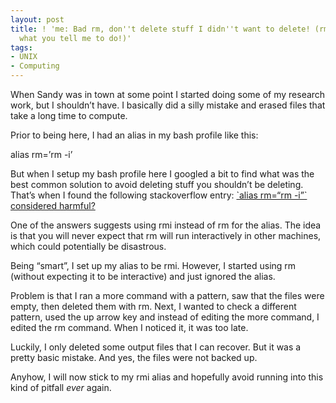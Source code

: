 ```yaml
---
layout: post
title: ! 'me: Bad rm, don''t delete stuff I didn''t want to delete! (rm: well, I do
  what you tell me to do!)'
tags:
- UNIX
- Computing
---
```

<p>When Sandy was in town at some point I started doing some of my research work, but I shouldn&#8217;t have. I basically did a silly mistake and erased files that take a long time to compute.</p>
<p>Prior to being here, I had an alias in my bash profile like this:</p>
<p>alias rm=&#8217;rm -i&#8217;</p>
<p>But when I setup my bash profile here I googled a bit to find what was the best common solution to avoid deleting stuff you shouldn&#8217;t be deleting. That&#8217;s when I found the following stackoverflow entry: <a href="http://superuser.com/questions/384769/alias-rm-rm-i-considered-harmful">`alias rm=“rm -i”` considered harmful?</a></p>
<p>One of the answers suggests using rmi instead of rm for the alias. The idea is that you will never expect that rm will run interactively in other machines, which could potentially be disastrous. </p>
<p>Being &#8220;smart&#8221;, I set up my alias to be rmi. However, I started using rm (without expecting it to be interactive) and just ignored the alias.</p>
<p>Problem is that I ran a more command with a pattern, saw that the files were empty, then deleted them with rm. Next, I wanted to check a different pattern, used the up arrow key and instead of editing the more command, I edited the rm command. When I noticed it, it was too late.</p>
<p>Luckily, I only deleted some output files that I can recover. But it was a pretty basic mistake. And yes, the files were not backed up.</p>
<p>Anyhow, I will now stick to my rmi alias and hopefully avoid running into this kind of pitfall <em>ever</em> again.</p>
